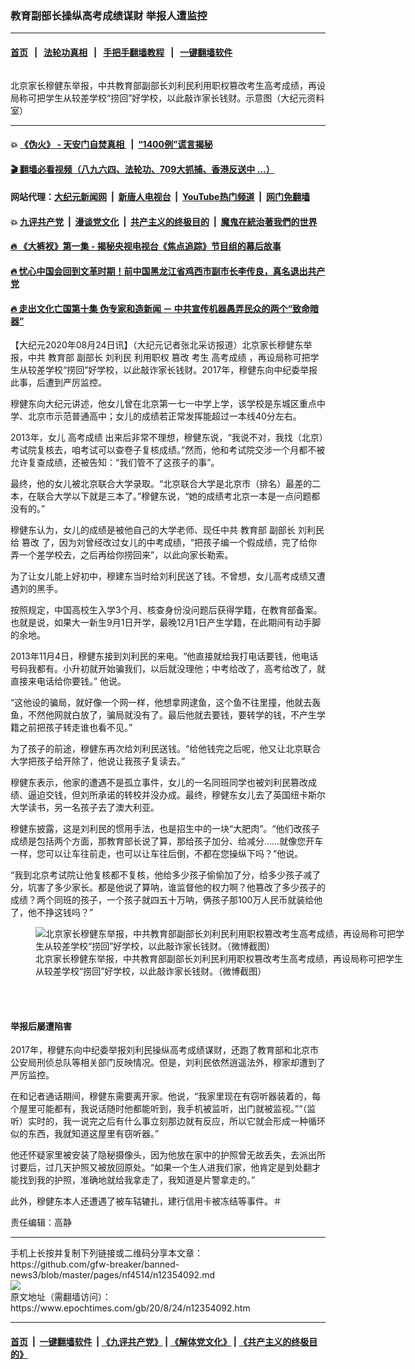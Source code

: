 ### 教育副部长操纵高考成绩谋财 举报人遭监控
------------------------

#### [首页](https://github.com/gfw-breaker/banned-news3/blob/master/README.md) &nbsp;&nbsp;|&nbsp;&nbsp; [法轮功真相](https://github.com/begood0513/basic/blob/master/README.md)  &nbsp;&nbsp;|&nbsp;&nbsp; [手把手翻墙教程](https://github.com/gfw-breaker/guides/wiki)  &nbsp;&nbsp;|&nbsp;&nbsp; [一键翻墙软件](https://github.com/gfw-breaker/nogfw/blob/master/README.md)  



<div><img alt="" class="attachment-djy_600_400 size-djy_600_400 wp-post-image" src="https://i.epochtimes.com/assets/uploads/2013/03/1303090237181758-600x400.jpg"/>
<div class="caption">
 <p>
  北京家长穆健东举报，中共教育部副部长刘利民利用职权篡改考生高考成绩，再设局称可把学生从较差学校“捞回”好学校，以此敲诈家长钱财。示意图（大纪元资料室）
 </p>
</div></div><hr/>

#### 💥 [《伪火》 - 天安门自焚真相 ](http://141.164.51.119:10000/videos/blog/weihuo.html)&nbsp; |&nbsp; [“1400例”谎言揭秘  ](http://141.164.51.119:10000/videos/blog/jiexi1400.html)

#### [ 🎬  翻墙必看视频（八九六四、法轮功、709大抓捕、香港反送中 ...）](https://github.com/gfw-breaker/links/blob/master/banned.md)

#### 网站代理：[大纪元新闻网](http://167.172.10.89:10080/gb/) &nbsp;|&nbsp; [新唐人电视台](http://167.172.10.89:8808/gb/)  &nbsp;|&nbsp; [YouTube热门频道](http://158.247.203.241/youtube.html) &nbsp;|&nbsp; [网门免翻墙](http://158.247.203.241:11000/show.aspx?name=ogHome)

#### 💥 [九评共产党](http://141.164.51.119:10000/videos/res/jiuping/)&nbsp; |&nbsp; [漫谈党文化](http://141.164.51.119:10000/videos/res/mtdwh/)&nbsp; |&nbsp; [共产主义的终极目的](http://141.164.51.119:10000/videos/res/zjmd/)&nbsp; |&nbsp; [魔鬼在統治著我們的世界](http://141.164.51.119:10000/videos/res/TheSpecter/)  

#### [ 🔥  《大裤衩》第一集 - 揭秘央视电视台《焦点追踪》节目组的幕后故事](http://141.164.51.119:10000/videos/news/../res/big-shorts/index.html)

#### [ 🔥  忧心中国会回到文革时期！前中国黑龙江省鸡西市副市长李传良，真名退出共产党](http://141.164.51.119:10000/videos/news/quit01.html)

#### [ 🔥  走出文化亡国第十集 伪专家和造新闻 － 中共宣传机器愚弄民众的两个“致命暗器”](http://141.164.51.119:10000/videos/news/../res/zcwhwg/index.html)

<div><p>
 【大纪元2020年08月24日讯】（大纪元记者张北采访报道）北京家长穆健东举报，中共
 <ok href="https://www.epochtimes.com/gb/tag/%E6%95%99%E8%82%B2%E9%83%A8.html">
  教育部
 </ok>
 副部长
 <ok href="https://www.epochtimes.com/gb/tag/%E5%88%98%E5%88%A9%E6%B0%91.html">
  刘利民
 </ok>
 利用职权
 <ok href="https://www.epochtimes.com/gb/tag/%E7%AF%A1%E6%94%B9.html">
  篡改
 </ok>
 考生
 <ok href="https://www.epochtimes.com/gb/tag/%E9%AB%98%E8%80%83%E6%88%90%E7%BB%A9.html">
  高考成绩
 </ok>
 ，再设局称可把学生从较差学校“捞回”好学校，以此敲诈家长钱财。2017年，穆健东向中纪委举报此事，后遭到严厉监控。
</p>
<p>
 穆健东向大纪元讲述，他女儿曾在北京第一七一中学上学，该学校是东城区重点中学、北京市示范普通高中；女儿的成绩若正常发挥能超过一本线40分左右。
</p>
<p>
 2013年，女儿
 <ok href="https://www.epochtimes.com/gb/tag/%E9%AB%98%E8%80%83%E6%88%90%E7%BB%A9.html">
  高考成绩
 </ok>
 出来后非常不理想，穆健东说，“我说不对，我找（北京）考试院复核去，咱考试可以查卷子复核成绩。”然而，他和考试院交涉一个月都不被允许复查成绩，还被告知：“我们管不了这孩子的事”。
</p>
<p>
 最终，他的女儿被北京联合大学录取。“北京联合大学是北京市（排名）最差的二本，在联合大学以下就是三本了。”穆健东说，“她的成绩考北京一本是一点问题都没有的。”
</p>
<p>
 穆健东认为，女儿的成绩是被他自己的大学老师、现任中共
 <ok href="https://www.epochtimes.com/gb/tag/%E6%95%99%E8%82%B2%E9%83%A8.html">
  教育部
 </ok>
 副部长
 <ok href="https://www.epochtimes.com/gb/tag/%E5%88%98%E5%88%A9%E6%B0%91.html">
  刘利民
 </ok>
 给
 <ok href="https://www.epochtimes.com/gb/tag/%E7%AF%A1%E6%94%B9.html">
  篡改
 </ok>
 了，因为刘曾经改过女儿的中考成绩，“把孩子编一个假成绩，完了给你弄一个差学校去，之后再给你捞回来”，以此向家长勒索。
</p>
<p>
 为了让女儿能上好初中，穆建东当时给刘利民送了钱。不曾想，女儿高考成绩又遭遇刘的黑手。
</p>
<p>
 按照规定，中国高校生入学3个月、核查身份没问题后获得学籍，在教育部备案。也就是说，如果大一新生9月1日开学，最晚12月1日产生学籍，在此期间有动手脚的余地。
</p>
<p>
 2013年11月4日，穆健东接到刘利民的来电。“他直接就给我打电话要钱，他电话号码我都有。小升初就开始骗我们，以后就没理他；中考给改了，高考给改了，就直接来电话给你要钱。” 他说。
</p>
<p>
 “这他设的骗局，就好像一个网一样，他想拿网逮鱼，这个鱼不往里撞，他就去轰鱼，不然他网就白放了，骗局就没有了。最后他就去要钱，要转学的钱，不产生学籍之前把孩子转走谁也看不见。”
</p>
<p>
 为了孩子的前途，穆健东再次给刘利民送钱。“给他钱完之后呢，他又让北京联合大学把孩子给开除了，他说让我孩子复读去。”
</p>
<p>
 穆健东表示，他家的遭遇不是孤立事件，女儿的一名同班同学也被刘利民篡改成绩、逼迫交钱，但刘所承诺的转校并没办成。最终，穆健东女儿去了英国纽卡斯尔大学读书，另一名孩子去了澳大利亚。
</p>
<p>
 穆健东披露，这是刘利民的惯用手法，也是招生中的一块“大肥肉”。“他们改孩子成绩是包括两个方面，那教育部长说了算，那给孩子加分、给减分……就像您开车一样，您可以让车往前走，也可以让车往后倒，不都在您操纵下吗？”他说。
</p>
<p>
 “我到北京考试院让他复核都不复核，他给多少孩子偷偷加了分，给多少孩子减了分，坑害了多少家长。都是他说了算呐，谁监督他的权力啊？他篡改了多少孩子的成绩？两个同班的孩子，一个孩子就四五十万呐，俩孩子那100万人民币就装给他了，他不挣这钱吗？”
</p>
<figure class="wp-caption alignnone" id="attachment_12354152" style="width: 600px">
 <ok href="https://i.epochtimes.com/assets/uploads/2020/08/Screenshot-2020-08-24-at-16.18.10.png">
  <img alt="北京家长穆健东举报，中共教育部副部长刘利民利用职权篡改考生高考成绩，再设局称可把学生从较差学校“捞回”好学校，以此敲诈家长钱财。（微博截图）" class="size-large wp-image-12354152" src="https://i.epochtimes.com/assets/uploads/2020/08/Screenshot-2020-08-24-at-16.18.10-600x386.png"/>
 </ok>
 <br/><figcaption class="wp-caption-text">
  北京家长穆健东举报，中共教育部副部长刘利民利用职权篡改考生高考成绩，再设局称可把学生从较差学校“捞回”好学校，以此敲诈家长钱财。（微博截图）
 </figcaption><br/>
</figure><br/>
<h4>
 举报后屡遭陷害
</h4>
<p>
 2017年，穆健东向中纪委举报刘利民操纵高考成绩谋财，还跑了教育部和北京市公安局刑侦总队等相关部门反映情况。但是，刘利民依然逍遥法外，穆家却遭到了严厉监控。
</p>
<p>
 在和记者通话期间，穆健东需要离开家。他说，“我家里现在有窃听器装着的，每个屋里可能都有，我说话随时他都能听到，我手机被监听，出门就被监视。”“（监听）实时的，我一说完之后有什么事立刻那边就有反应，所以它就会形成一种循环似的东西，我就知道这屋里有窃听器。”
</p>
<p>
 他还怀疑家里被安装了隐秘摄像头，因为他放在家中的护照曾无故丢失，去派出所讨要后，过几天护照又被放回原处。“如果一个生人进我们家，他肯定是到处翻才能找到我的护照，准确地就给我拿走了，我知道是片警拿走的。”
</p>
<p>
 此外，穆健东本人还遭遇了被车轱辘扎，建行信用卡被冻结等事件。＃
</p>
<p>
 责任编辑：高静
</p>
<p>
</p>
</div>
<hr/>
手机上长按并复制下列链接或二维码分享本文章：<br/>
https://github.com/gfw-breaker/banned-news3/blob/master/pages/nf4514/n12354092.md <br/>
<a href='https://github.com/gfw-breaker/banned-news3/blob/master/pages/nf4514/n12354092.md'><img src='https://github.com/gfw-breaker/banned-news3/blob/master/pages/nf4514/n12354092.md.png'/></a> <br/>
原文地址（需翻墙访问）：https://www.epochtimes.com/gb/20/8/24/n12354092.htm


------------------------
#### [首页](https://github.com/gfw-breaker/banned-news3/blob/master/README.md) &nbsp;|&nbsp; [一键翻墙软件](https://github.com/gfw-breaker/nogfw/blob/master/README.md) &nbsp;| [《九评共产党》](https://github.com/gfw-breaker/9ping.md/blob/master/README.md#九评之一评共产党是什么) | [《解体党文化》](https://github.com/gfw-breaker/jtdwh.md/blob/master/README.md) | [《共产主义的终极目的》](https://github.com/gfw-breaker/gczydzjmd.md/blob/master/README.md)


<img src='http://gfw-breaker.win/banned-news3/pages/nf4514/n12354092.md' width='0px' height='0px'/>